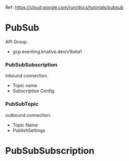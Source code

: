 

Ref: https://cloud.google.com/run/docs/tutorials/pubsub


# PubSub


API Group:

 - gcp.eventing.knative.dev/v1beta1


### PubSubSubscription
 
inbound connection.

- Topic name
- Subscription Config

### PubSubTopic
 
outbound connection.

- Topic Name
- PublishSettings



# PubSubSubscription


